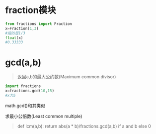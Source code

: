 # fraction模块

```py
from fractions import Fraction
x=Fraction(1,3)
#指的是1/3
float(x)
#0.33333
```

# gcd(a,b)
>返回a,b的最大公约数(Maximum common divisor)

```py
import fractions
x=fractions.gcd(10,15)
#x为5
```
math.gcd()和其类似

求最小公倍数(Least common multiple)
>def lcm(a,b): return abs(a * b)/fractions.gcd(a,b) if a and b else 0
